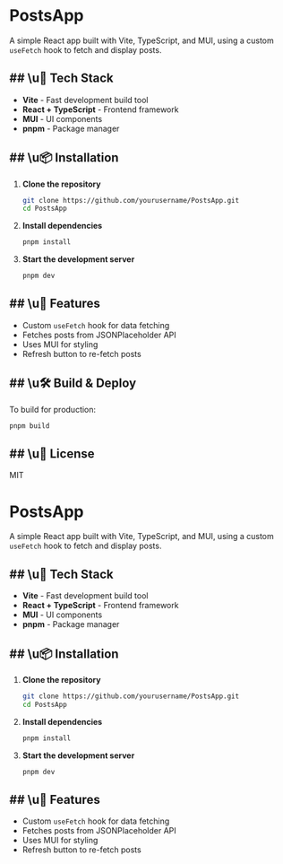 # PostsApp

A simple React app built with Vite, TypeScript, and MUI, using a custom `useFetch` hook to fetch and display posts.

## ## \u🚀 Tech Stack
- **Vite** - Fast development build tool
- **React + TypeScript** - Frontend framework
- **MUI** - UI components
- **pnpm** - Package manager

## ## \u📦 Installation

1. **Clone the repository**  
   ```sh
   git clone https://github.com/yourusername/PostsApp.git
   cd PostsApp
   ```

2. **Install dependencies**  
   ```sh
   pnpm install
   ```

3. **Start the development server**  
   ```sh
   pnpm dev
   ```

## ## \u📜 Features
- Custom `useFetch` hook for data fetching
- Fetches posts from JSONPlaceholder API
- Uses MUI for styling
- Refresh button to re-fetch posts

## ## \u🛠 Build & Deploy
To build for production:  
```sh
pnpm build
```

## ## \u📄 License
MIT

# PostsApp

A simple React app built with Vite, TypeScript, and MUI, using a custom `useFetch` hook to fetch and display posts.

## ## \u🚀 Tech Stack
- **Vite** - Fast development build tool
- **React + TypeScript** - Frontend framework
- **MUI** - UI components
- **pnpm** - Package manager

## ## \u📦 Installation

1. **Clone the repository**  
   ```sh
   git clone https://github.com/yourusername/PostsApp.git
   cd PostsApp
   ```

2. **Install dependencies**  
   ```sh
   pnpm install
   ```

3. **Start the development server**  
   ```sh
   pnpm dev
   ```

## ## \u📜 Features
- Custom `useFetch` hook for data fetching
- Fetches posts from JSONPlaceholder API
- Uses MUI for styling
- Refresh button to re-fetch posts


